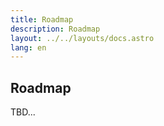 ```yaml
---
title: Roadmap
description: Roadmap
layout: ../../layouts/docs.astro
lang: en
---
```


## Roadmap

TBD...
